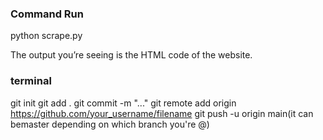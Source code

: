 ### Command Run
python scrape.py

The output you’re seeing is the HTML code of the website.

### terminal
git init
git add .
git commit -m "..."
git remote add origin https://github.com/your_username/filename
git push -u origin main(it can bemaster depending on which branch you're @)
